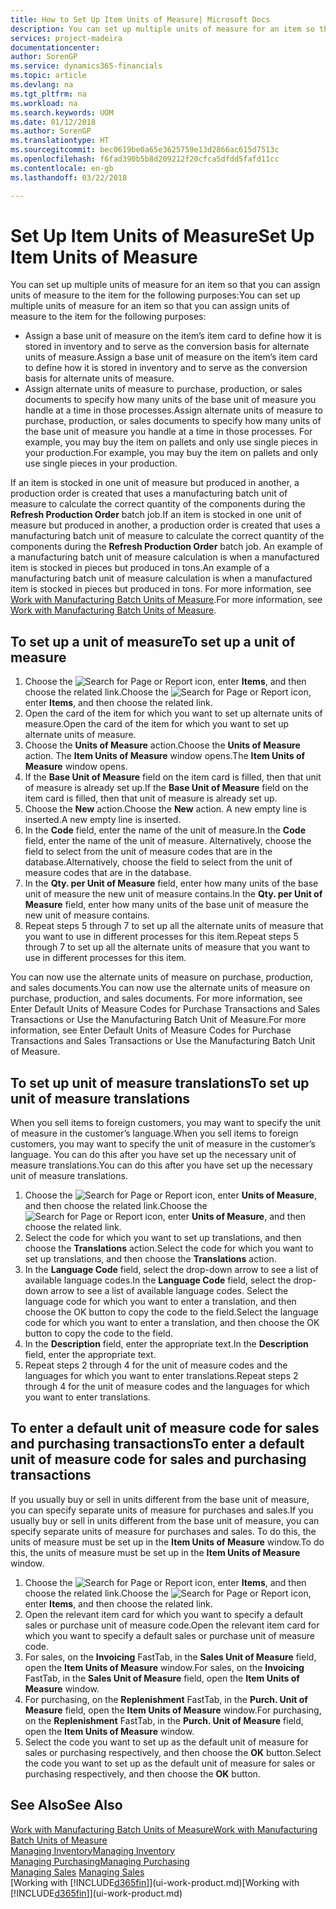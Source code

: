```yaml
---
title: How to Set Up Item Units of Measure| Microsoft Docs
description: You can set up multiple units of measure for an item so that you can assign units of measure to the item.
services: project-madeira
documentationcenter: 
author: SorenGP
ms.service: dynamics365-financials
ms.topic: article
ms.devlang: na
ms.tgt_pltfrm: na
ms.workload: na
ms.search.keywords: UOM
ms.date: 01/12/2018
ms.author: SorenGP
ms.translationtype: HT
ms.sourcegitcommit: bec0619be0a65e3625759e13d2866ac615d7513c
ms.openlocfilehash: f6fad390b5b8d209212f20cfca5dfdd5fafd11cc
ms.contentlocale: en-gb
ms.lasthandoff: 03/22/2018

---
```

# <a name="set-up-item-units-of-measure"></a><span data-ttu-id="3dc54-103">Set Up Item Units of Measure</span><span class="sxs-lookup"><span data-stu-id="3dc54-103">Set Up Item Units of Measure</span></span>
<span data-ttu-id="3dc54-104">You can set up multiple units of measure for an item so that you can assign units of measure to the item for the following purposes:</span><span class="sxs-lookup"><span data-stu-id="3dc54-104">You can set up multiple units of measure for an item so that you can assign units of measure to the item for the following purposes:</span></span>

- <span data-ttu-id="3dc54-105">Assign a base unit of measure on the item’s item card to define how it is stored in inventory and to serve as the conversion basis for alternate units of measure.</span><span class="sxs-lookup"><span data-stu-id="3dc54-105">Assign a base unit of measure on the item’s item card to define how it is stored in inventory and to serve as the conversion basis for alternate units of measure.</span></span>
- <span data-ttu-id="3dc54-106">Assign alternate units of measure to purchase, production, or sales documents to specify how many units of the base unit of measure you handle at a time in those processes.</span><span class="sxs-lookup"><span data-stu-id="3dc54-106">Assign alternate units of measure to purchase, production, or sales documents to specify how many units of the base unit of measure you handle at a time in those processes.</span></span> <span data-ttu-id="3dc54-107">For example, you may buy the item on pallets and only use single pieces in your production.</span><span class="sxs-lookup"><span data-stu-id="3dc54-107">For example, you may buy the item on pallets and only use single pieces in your production.</span></span>

<span data-ttu-id="3dc54-108">If an item is stocked in one unit of measure but produced in another, a production order is created that uses a manufacturing batch unit of measure to calculate the correct quantity of the components during the **Refresh Production Order** batch job.</span><span class="sxs-lookup"><span data-stu-id="3dc54-108">If an item is stocked in one unit of measure but produced in another, a production order is created that uses a manufacturing batch unit of measure to calculate the correct quantity of the components during the **Refresh Production Order** batch job.</span></span> <span data-ttu-id="3dc54-109">An example of a manufacturing batch unit of measure calculation is when a manufactured item is stocked in pieces but produced in tons.</span><span class="sxs-lookup"><span data-stu-id="3dc54-109">An example of a manufacturing batch unit of measure calculation is when a manufactured item is stocked in pieces but produced in tons.</span></span> <span data-ttu-id="3dc54-110">For more information, see [Work with Manufacturing Batch Units of Measure](production-how-to-use-the-manufacturing-batch-unit-of-measure.md).</span><span class="sxs-lookup"><span data-stu-id="3dc54-110">For more information, see [Work with Manufacturing Batch Units of Measure](production-how-to-use-the-manufacturing-batch-unit-of-measure.md).</span></span>

## <a name="to-set-up-a-unit-of-measure"></a><span data-ttu-id="3dc54-111">To set up a unit of measure</span><span class="sxs-lookup"><span data-stu-id="3dc54-111">To set up a unit of measure</span></span>
1. <span data-ttu-id="3dc54-112">Choose the ![Search for Page or Report](media/ui-search/search_small.png "Search for Page or Report icon") icon, enter **Items**, and then choose the related link.</span><span class="sxs-lookup"><span data-stu-id="3dc54-112">Choose the ![Search for Page or Report](media/ui-search/search_small.png "Search for Page or Report icon") icon, enter **Items**, and then choose the related link.</span></span>
2. <span data-ttu-id="3dc54-113">Open the card of the item for which you want to set up alternate units of measure.</span><span class="sxs-lookup"><span data-stu-id="3dc54-113">Open the card of the item for which you want to set up alternate units of measure.</span></span>
3. <span data-ttu-id="3dc54-114">Choose the **Units of Measure** action.</span><span class="sxs-lookup"><span data-stu-id="3dc54-114">Choose the **Units of Measure** action.</span></span> <span data-ttu-id="3dc54-115">The **Item Units of Measure** window opens.</span><span class="sxs-lookup"><span data-stu-id="3dc54-115">The **Item Units of Measure** window opens.</span></span>
4. <span data-ttu-id="3dc54-116">If the **Base Unit of Measure** field on the item card is filled, then that unit of measure is already set up.</span><span class="sxs-lookup"><span data-stu-id="3dc54-116">If the **Base Unit of Measure** field on the item card is filled, then that unit of measure is already set up.</span></span>
5. <span data-ttu-id="3dc54-117">Choose the **New** action.</span><span class="sxs-lookup"><span data-stu-id="3dc54-117">Choose the **New** action.</span></span> <span data-ttu-id="3dc54-118">A new empty line is inserted.</span><span class="sxs-lookup"><span data-stu-id="3dc54-118">A new empty line is inserted.</span></span>
6. <span data-ttu-id="3dc54-119">In the **Code** field, enter the name of the unit of measure.</span><span class="sxs-lookup"><span data-stu-id="3dc54-119">In the **Code** field, enter the name of the unit of measure.</span></span> <span data-ttu-id="3dc54-120">Alternatively, choose the field to select from the unit of measure codes that are in the database.</span><span class="sxs-lookup"><span data-stu-id="3dc54-120">Alternatively, choose the field to select from the unit of measure codes that are in the database.</span></span>
7. <span data-ttu-id="3dc54-121">In the **Qty. per Unit of Measure** field, enter how many units of the base unit of measure the new unit of measure contains.</span><span class="sxs-lookup"><span data-stu-id="3dc54-121">In the **Qty. per Unit of Measure** field, enter how many units of the base unit of measure the new unit of measure contains.</span></span>
8. <span data-ttu-id="3dc54-122">Repeat steps 5 through 7 to set up all the alternate units of measure that you want to use in different processes for this item.</span><span class="sxs-lookup"><span data-stu-id="3dc54-122">Repeat steps 5 through 7 to set up all the alternate units of measure that you want to use in different processes for this item.</span></span>

<span data-ttu-id="3dc54-123">You can now use the alternate units of measure on purchase, production, and sales documents.</span><span class="sxs-lookup"><span data-stu-id="3dc54-123">You can now use the alternate units of measure on purchase, production, and sales documents.</span></span> <span data-ttu-id="3dc54-124">For more information, see Enter Default Units of Measure Codes for Purchase Transactions and Sales Transactions or Use the Manufacturing Batch Unit of Measure.</span><span class="sxs-lookup"><span data-stu-id="3dc54-124">For more information, see Enter Default Units of Measure Codes for Purchase Transactions and Sales Transactions or Use the Manufacturing Batch Unit of Measure.</span></span>

## <a name="to-set-up-unit-of-measure-translations"></a><span data-ttu-id="3dc54-125">To set up unit of measure translations</span><span class="sxs-lookup"><span data-stu-id="3dc54-125">To set up unit of measure translations</span></span>
<span data-ttu-id="3dc54-126">When you sell items to foreign customers, you may want to specify the unit of measure in the customer’s language.</span><span class="sxs-lookup"><span data-stu-id="3dc54-126">When you sell items to foreign customers, you may want to specify the unit of measure in the customer’s language.</span></span> <span data-ttu-id="3dc54-127">You can do this after you have set up the necessary unit of measure translations.</span><span class="sxs-lookup"><span data-stu-id="3dc54-127">You can do this after you have set up the necessary unit of measure translations.</span></span>

1. <span data-ttu-id="3dc54-128">Choose the ![Search for Page or Report](media/ui-search/search_small.png "Search for Page or Report icon") icon, enter **Units of Measure**, and then choose the related link.</span><span class="sxs-lookup"><span data-stu-id="3dc54-128">Choose the ![Search for Page or Report](media/ui-search/search_small.png "Search for Page or Report icon") icon, enter **Units of Measure**, and then choose the related link.</span></span>
2. <span data-ttu-id="3dc54-129">Select the code for which you want to set up translations, and then choose the **Translations** action.</span><span class="sxs-lookup"><span data-stu-id="3dc54-129">Select the code for which you want to set up translations, and then choose the **Translations** action.</span></span>
3. <span data-ttu-id="3dc54-130">In the **Language Code** field, select the drop-down arrow to see a list of available language codes.</span><span class="sxs-lookup"><span data-stu-id="3dc54-130">In the **Language Code** field, select the drop-down arrow to see a list of available language codes.</span></span> <span data-ttu-id="3dc54-131">Select the language code for which you want to enter a translation, and then choose the OK button to copy the code to the field.</span><span class="sxs-lookup"><span data-stu-id="3dc54-131">Select the language code for which you want to enter a translation, and then choose the OK button to copy the code to the field.</span></span>
4. <span data-ttu-id="3dc54-132">In the **Description** field, enter the appropriate text.</span><span class="sxs-lookup"><span data-stu-id="3dc54-132">In the **Description** field, enter the appropriate text.</span></span>
5. <span data-ttu-id="3dc54-133">Repeat steps 2 through 4 for the unit of measure codes and the languages for which you want to enter translations.</span><span class="sxs-lookup"><span data-stu-id="3dc54-133">Repeat steps 2 through 4 for the unit of measure codes and the languages for which you want to enter translations.</span></span>

## <a name="to-enter-a-default-unit-of-measure-code-for-sales-and-purchasing-transactions"></a><span data-ttu-id="3dc54-134">To enter a default unit of measure code for sales and purchasing transactions</span><span class="sxs-lookup"><span data-stu-id="3dc54-134">To enter a default unit of measure code for sales and purchasing transactions</span></span>
<span data-ttu-id="3dc54-135">If you usually buy or sell in units different from the base unit of measure, you can specify separate units of measure for purchases and sales.</span><span class="sxs-lookup"><span data-stu-id="3dc54-135">If you usually buy or sell in units different from the base unit of measure, you can specify separate units of measure for purchases and sales.</span></span> <span data-ttu-id="3dc54-136">To do this, the units of measure must be set up in the **Item Units of Measure** window.</span><span class="sxs-lookup"><span data-stu-id="3dc54-136">To do this, the units of measure must be set up in the **Item Units of Measure** window.</span></span>

1. <span data-ttu-id="3dc54-137">Choose the ![Search for Page or Report](media/ui-search/search_small.png "Search for Page or Report icon") icon, enter **Items**, and then choose the related link.</span><span class="sxs-lookup"><span data-stu-id="3dc54-137">Choose the ![Search for Page or Report](media/ui-search/search_small.png "Search for Page or Report icon") icon, enter **Items**, and then choose the related link.</span></span>
2. <span data-ttu-id="3dc54-138">Open the relevant item card for which you want to specify a default sales or purchase unit of measure code.</span><span class="sxs-lookup"><span data-stu-id="3dc54-138">Open the relevant item card for which you want to specify a default sales or purchase unit of measure code.</span></span>
3. <span data-ttu-id="3dc54-139">For sales, on the **Invoicing** FastTab, in the **Sales Unit of Measure** field, open the **Item Units of Measure** window.</span><span class="sxs-lookup"><span data-stu-id="3dc54-139">For sales, on the **Invoicing** FastTab, in the **Sales Unit of Measure** field, open the **Item Units of Measure** window.</span></span>
4. <span data-ttu-id="3dc54-140">For purchasing, on the **Replenishment** FastTab, in the **Purch. Unit of Measure** field, open the **Item Units of Measure** window.</span><span class="sxs-lookup"><span data-stu-id="3dc54-140">For purchasing, on the **Replenishment** FastTab, in the **Purch. Unit of Measure** field, open the **Item Units of Measure** window.</span></span>
5. <span data-ttu-id="3dc54-141">Select the code you want to set up as the default unit of measure for sales or purchasing respectively, and then choose the **OK** button.</span><span class="sxs-lookup"><span data-stu-id="3dc54-141">Select the code you want to set up as the default unit of measure for sales or purchasing respectively, and then choose the **OK** button.</span></span>

## <a name="see-also"></a><span data-ttu-id="3dc54-142">See Also</span><span class="sxs-lookup"><span data-stu-id="3dc54-142">See Also</span></span>
[<span data-ttu-id="3dc54-143">Work with Manufacturing Batch Units of Measure</span><span class="sxs-lookup"><span data-stu-id="3dc54-143">Work with Manufacturing Batch Units of Measure</span></span>](production-how-to-use-the-manufacturing-batch-unit-of-measure.md)  
[<span data-ttu-id="3dc54-144">Managing Inventory</span><span class="sxs-lookup"><span data-stu-id="3dc54-144">Managing Inventory</span></span>](inventory-manage-inventory.md)  
[<span data-ttu-id="3dc54-145">Managing Purchasing</span><span class="sxs-lookup"><span data-stu-id="3dc54-145">Managing Purchasing</span></span>](purchasing-manage-purchasing.md)  
<span data-ttu-id="3dc54-146">[Managing Sales](sales-manage-sales.md)  </span><span class="sxs-lookup"><span data-stu-id="3dc54-146">[Managing Sales](sales-manage-sales.md)  </span></span>  
<span data-ttu-id="3dc54-147">[Working with [!INCLUDE[d365fin](includes/d365fin_md.md)]](ui-work-product.md)</span><span class="sxs-lookup"><span data-stu-id="3dc54-147">[Working with [!INCLUDE[d365fin](includes/d365fin_md.md)]](ui-work-product.md)</span></span>

